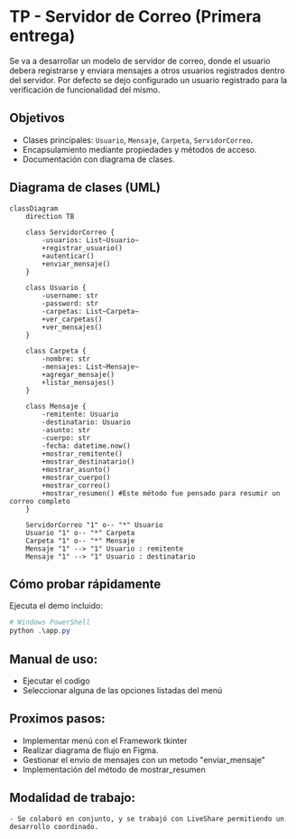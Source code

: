 # TP - Servidor de Correo (Primera entrega)

Se va a desarrollar un modelo de servidor de correo, donde el usuario debera registrarse y enviara mensajes a otros usuarios registrados dentro del servidor.
Por defecto se dejo configurado un usuario registrado para la verificación de funcionalidad del mismo.

## Objetivos

- Clases principales: `Usuario`, `Mensaje`, `Carpeta`, `ServidorCorreo`.
- Encapsulamiento mediante propiedades y métodos de acceso.
- Documentación con diagrama de clases.


## Diagrama de clases (UML)

```mermaid
classDiagram
    direction TB

    class ServidorCorreo {
        -usuarios: List~Usuario~
        +registrar_usuario()
        +autenticar()
        +enviar_mensaje()
    }

    class Usuario {
        -username: str
        -password: str
        -carpetas: List~Carpeta~
        +ver_carpetas()
        +ver_mensajes()
    }

    class Carpeta {
        -nombre: str
        -mensajes: List~Mensaje~
        +agregar_mensaje()
        +listar_mensajes()
    }

    class Mensaje {
        -remitente: Usuario
        -destinatario: Usuario
        -asunto: str
        -cuerpo: str
		-fecha: datetime.now()
        +mostrar_remitente()
		+mostrar_destinatario()
		+mostrar_asunto()
		+mostrar_cuerpo()
		+mostrar_correo()
		+mostrar_resumen() #Este método fue pensado para resumir un correo completo
    }

    ServidorCorreo "1" o-- "*" Usuario
    Usuario "1" o-- "*" Carpeta
    Carpeta "1" o-- "*" Mensaje
    Mensaje "1" --> "1" Usuario : remitente
    Mensaje "1" --> "1" Usuario : destinatario
```

## Cómo probar rápidamente

Ejecuta el demo incluido:

```powershell
# Windows PowerShell
python .\app.py
```

## Manual de uso:

- Ejecutar el codigo
- Seleccionar alguna de las opciones listadas del menú

## Proximos pasos:

- Implementar menú con el Framework tkinter
- Realizar diagrama de flujo en Figma. 
- Gestionar el envío de mensajes con un metodo "enviar_mensaje"
- Implementación del método de mostrar_resumen

## Modalidad de trabajo:
	- Se colaboró en conjunto, y se trabajó con LiveShare permitiendo un desarrollo coordinado.
